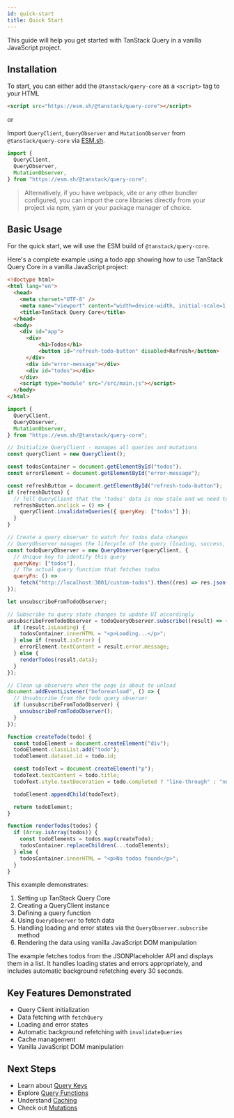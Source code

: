 ```yaml
---
id: quick-start
title: Quick Start
---
```


This guide will help you get started with TanStack Query in a vanilla JavaScript project.

## Installation

To start, you can either add the `@tanstack/query-core` as a `<script>` tag to your HTML

```html
<script src="https://esm.sh/@tanstack/query-core"></script>
```

or

Import `QueryClient`, `QueryObserver` and `MutationObserver` from `@tanstack/query-core` via [ESM.sh](https://esm.sh/@tanstack/query-core).

```js
import {
  QueryClient,
  QueryObserver,
  MutationObserver,
} from "https://esm.sh/@tanstack/query-core";
```

> Alternatively, if you have webpack, vite or any other bundler configured, you can import the core libraries directly from your project via npm, yarn or your package manager of choice.

## Basic Usage
For the quick start, we will use the ESM build of `@tanstack/query-core`.

Here's a complete example using a todo app showing how to use TanStack Query Core in a vanilla JavaScript project:

```html
<!doctype html>
<html lang="en">
  <head>
    <meta charset="UTF-8" />
    <meta name="viewport" content="width=device-width, initial-scale=1.0" />
    <title>TanStack Query Core</title>
  </head>
  <body>
    <div id="app">
      <div>
          <h1>Todos</h1>
          <button id="refresh-todo-button" disabled>Refresh</button>
      </div>
      <div id="error-message"></div>
      <div id="todos"></div>
    </div>
    <script type="module" src="/src/main.js"></script>
  </body>
</html>

```

```js
import {
  QueryClient,
  QueryObserver,
  MutationObserver,
} from "https://esm.sh/@tanstack/query-core";

// Initialize QueryClient - manages all queries and mutations
const queryClient = new QueryClient();

const todosContainer = document.getElementById("todos");
const errorElement = document.getElementById("error-message");

const refreshButton = document.getElementById("refresh-todo-button");
if (refreshButton) {
  // Tell QueryClient that the 'todos' data is now stale and we need to refretch
  refreshButton.onclick = () => {
    queryClient.invalidateQueries({ queryKey: ["todos"] });
  }
}

// Create a query observer to watch for todos data changes
// QueryObserver manages the lifecycle of the query (loading, success, error)
const todoQueryObserver = new QueryObserver(queryClient, {
  // Unique key to identify this query
  queryKey: ["todos"],
  // The actual query function that fetches todos
  queryFn: () =>
    fetch("http://localhost:3001/custom-todos").then((res) => res.json()),
});

let unsubscribeFromTodoObserver;

// Subscribe to query state changes to update UI accordingly
unsubscribeFromTodoObserver = todoQueryObserver.subscribe((result) => {
  if (result.isLoading) {
    todosContainer.innerHTML = "<p>Loading...</p>";
  } else if (result.isError) {
    errorElement.textContent = result.error.message;
  } else {
    renderTodos(result.data);
  }
});

// Clean up observers when the page is about to unload
document.addEventListener("beforeunload", () => {
  // Unsubscribe from the todo query observer
  if (unsubscribeFromTodoObserver) {
    unsubscribeFromTodoObserver();
  }
});

function createTodo(todo) {
  const todoElement = document.createElement("div");
  todoElement.classList.add("todo");
  todoElement.dataset.id = todo.id;

  const todoText = document.createElement("p");
  todoText.textContent = todo.title;
  todoText.style.textDecoration = todo.completed ? "line-through" : "none";

  todoElement.appendChild(todoText);

  return todoElement;
}

function renderTodos(todos) {
  if (Array.isArray(todos)) {
    const todoElements = todos.map(createTodo);
    todosContainer.replaceChildren(...todoElements);
  } else {
    todosContainer.innerHTML = "<p>No todos found</p>";
  }
}
```

This example demonstrates:

1. Setting up TanStack Query Core
2. Creating a QueryClient instance
3. Defining a query function
4. Using `QueryObserver` to fetch data
5. Handling loading and error states via the `QueryObserver.subscribe` method
6. Rendering the data using vanilla JavaScript DOM manipulation

The example fetches todos from the JSONPlaceholder API and displays them in a list. It handles loading states and errors appropriately, and includes automatic background refetching every 30 seconds.

## Key Features Demonstrated

- Query Client initialization
- Data fetching with `fetchQuery`
- Loading and error states
- Automatic background refetching with `invalidateQueries`
- Cache management
- Vanilla JavaScript DOM manipulation

## Next Steps

- Learn about [Query Keys](/docs/guides/query-keys)
- Explore [Query Functions](/docs/guides/query-functions)
- Understand [Caching](/docs/guides/caching)
- Check out [Mutations](/docs/guides/mutations)


